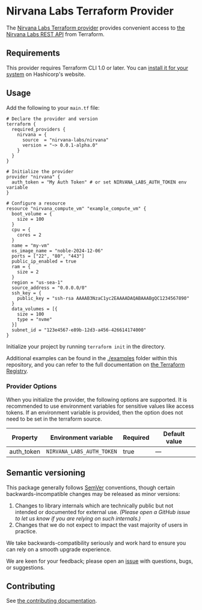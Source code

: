# Nirvana Labs Terraform Provider

The [Nirvana Labs Terraform provider](https://registry.terraform.io/providers/nirvana-labs/nirvana/latest/docs) provides convenient access to
[the Nirvana Labs REST API](https://docs.nirvanalabs.io/) from Terraform.

## Requirements

This provider requires Terraform CLI 1.0 or later. You can [install it for your system](https://developer.hashicorp.com/terraform/install)
on Hashicorp's website.

## Usage

Add the following to your `main.tf` file:

<!-- x-release-please-start-version -->

```hcl
# Declare the provider and version
terraform {
  required_providers {
    nirvana = {
      source  = "nirvana-labs/nirvana"
      version = "~> 0.0.1-alpha.0"
    }
  }
}

# Initialize the provider
provider "nirvana" {
  auth_token = "My Auth Token" # or set NIRVANA_LABS_AUTH_TOKEN env variable
}

# Configure a resource
resource "nirvana_compute_vm" "example_compute_vm" {
  boot_volume = {
    size = 100
  }
  cpu = {
    cores = 2
  }
  name = "my-vm"
  os_image_name = "noble-2024-12-06"
  ports = ["22", "80", "443"]
  public_ip_enabled = true
  ram = {
    size = 2
  }
  region = "us-sea-1"
  source_address = "0.0.0.0/0"
  ssh_key = {
    public_key = "ssh-rsa AAAAB3NzaC1yc2EAAAADAQABAAABgQC1234567890"
  }
  data_volumes = [{
    size = 100
    type = "nvme"
  }]
  subnet_id = "123e4567-e89b-12d3-a456-426614174000"
}
```

<!-- x-release-please-end -->

Initialize your project by running `terraform init` in the directory.

Additional examples can be found in the [./examples](./examples) folder within this repository, and you can
refer to the full documentation on [the Terraform Registry](https://registry.terraform.io/providers/nirvana-labs/nirvana/latest/docs).

### Provider Options

When you initialize the provider, the following options are supported. It is recommended to use environment variables for sensitive values like access tokens.
If an environment variable is provided, then the option does not need to be set in the terraform source.

| Property   | Environment variable      | Required | Default value |
| ---------- | ------------------------- | -------- | ------------- |
| auth_token | `NIRVANA_LABS_AUTH_TOKEN` | true     | —             |

## Semantic versioning

This package generally follows [SemVer](https://semver.org/spec/v2.0.0.html) conventions, though certain backwards-incompatible changes may be released as minor versions:

1. Changes to library internals which are technically public but not intended or documented for external use. _(Please open a GitHub issue to let us know if you are relying on such internals.)_
2. Changes that we do not expect to impact the vast majority of users in practice.

We take backwards-compatibility seriously and work hard to ensure you can rely on a smooth upgrade experience.

We are keen for your feedback; please open an [issue](https://www.github.com/nirvana-labs/terraform-provider-nirvana/issues) with questions, bugs, or suggestions.

## Contributing

See [the contributing documentation](./CONTRIBUTING.md).
